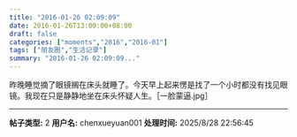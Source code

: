 ```yaml
---
title: "2016-01-26 02:09:09"
date: 2016-01-26T13:00:00+08:00
draft: false
categories: ["moments","2016","2016-01"]
tags: ["朋友圈","生活记录"]
summary: "2016-01-26 02:09:09..."
---
```


昨晚睡觉摘了眼镜搁在床头就睡了。今天早上起来愣是找了一个小时都没有找见眼镜。我现在只是静静地坐在床头怀疑人生。［一脸蒙逼.jpg］

---

**帖子类型:** 2
**用户名:** chenxueyuan001
**处理时间:** 2025/8/28 22:56:45